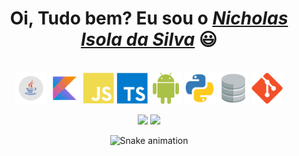 <div>
  <h1 align="center">Oi, Tudo bem? Eu sou o <a href="https://www.linkedin.com/in/nicholas-silva-8100a2184/"><i>Nicholas Isola da Silva</i></a> 😃️</h1>
</div>


<!-- <h1 align="center"> 
  Trybe
</h1>
<p align="center"><i>"A Trybe é uma escola do futuro para qualquer pessoa que deseja construir uma carreira de sucesso em tecnologia. Como estudante a pessoa ainda tem a opção de pagar os estudos apenas quando estiver formada e com um bom trabalho."</i></p> -->

<div align="center" valign="top"><br>
  <!-- <img align="center" alt="React" height="30" width="40" src="https://raw.githubusercontent.com/devicons/devicon/master/icons/react/react-original.svg"> -->
  <img align="center" alt="Java" height="50" width="50" src="https://github.com/Thoks10a/Sobre-Mim/blob/main/assets/Java.png">
  <img align="center" alt="Kotlin" height="50" width="50" src="https://github.com/Thoks10a/Sobre-Mim/blob/main/assets/Kotlin3.png">
  <img align="center" alt="Js" height="50" width="50" src="https://raw.githubusercontent.com/devicons/devicon/master/icons/javascript/javascript-plain.svg">
  <img align="center" alt="Js" height="50" width="50" src="https://raw.githubusercontent.com/devicons/devicon/master/icons/typescript/typescript-plain.svg">
  <img align="center" alt="Android" height="50" width="50" src="https://github.com/Thoks10a/Sobre-Mim/blob/main/assets/Android.png">
  <img align="center" alt="Python" height="50" width="50" src="https://github.com/Thoks10a/Sobre-Mim/blob/main/assets/Python.png">
  <img align="center" alt="DataBase" height="50" width="50" src="https://github.com/Thoks10a/Sobre-Mim/blob/main/assets/Database2.png">
  <img align="center" alt="git" height="50" width="50" src="https://raw.githubusercontent.com/devicons/devicon/master/icons/git/git-original.svg">
<!--   <img align="center" alt="github" height="30" width="40" src="https://raw.githubusercontent.com/devicons/devicon/master/icons/github/github-original.svg"> -->
</div><br>

<div align="center">
 <!-- <a href="https://www.instagram.com/edu.duduribeiro/" target="_blank"><img src="https://img.shields.io/badge/-Instagram-%23E4405F?style=for-the-badge&logo=instagram&logoColor=white" target="_blank"></a> -->
  <!-- <a href="https://www.facebook.com/pr.eduardoribeiro" target="_blank"><img src="https://img.shields.io/badge/Facebook-1877F2?style=for-the-badge&logo=facebook&logoColor=white" target="_blank"></a>  -->
  <a href="https://www.linkedin.com/in/nicholas-silva-8100a2184/" target="_blank"><img src="https://img.shields.io/badge/-LinkedIn-%230077B5?style=for-the-badge&logo=linkedin&logoColor=white" target="_blank"></a> 
  <a href="https://github.com/Thoks10a"><img src="https://img.shields.io/badge/-GitHub-%23333?style=for-the-badge&logo=gmail&logoColor=white" target="_blank"></a>
</div>

<div align="center">
  
  ![Snake animation](https://github.com/danielbped/danielbped/blob/output/github-contribution-grid-snake.svg)
  
</div>


